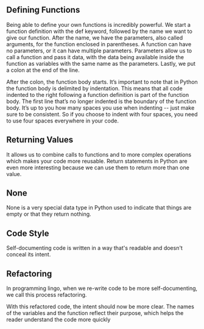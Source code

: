 ## Defining Functions

Being able to define your own functions is incredibly powerful. We start a function definition with the def keyword, followed by the name we want to give our function. After the name, we have the parameters, also called arguments, for the function enclosed in parentheses. A function can have no parameters, or it can have multiple parameters. Parameters allow us to call a function and pass it data, with the data being available inside the function as variables with the same name as the parameters. Lastly, we put a colon at the end of the line.

After the colon, the function body starts. It’s important to note that in Python the function body is delimited by indentation. This means that all code indented to the right following a function definition is part of the function body. The first line that’s no longer indented is the boundary of the function body. It’s up to you how many spaces you use when indenting -- just make sure to be consistent. So if you choose to indent with four spaces, you need to use four spaces everywhere in your code.

## Returning Values
It allows us to combine calls to functions and to more complex operations which makes your code more reusable. 
Return statements in Python are even more interesting because we can use them to return more than one value.

## None
None is a very special data type in Python used to indicate that things are empty or that they return nothing.

## Code Style
Self-documenting code is written in a way that's readable and doesn't conceal its intent.

## Refactoring
In programming lingo, when we re-write code to be more self-documenting, we call this process refactoring.

With this refactored code, the intent should now be more clear. The names of the variables and the function reflect their purpose, which helps the reader understand the code more quickly